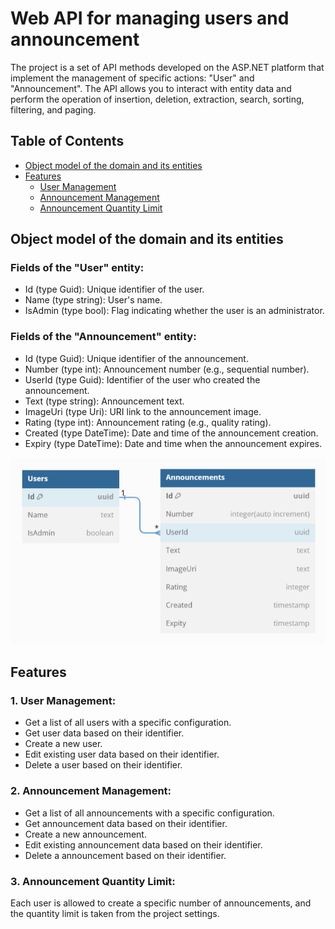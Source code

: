 
# Web API for managing users and announcement

The project is a set of API methods developed on the ASP.NET platform that implement the management of specific actions: "User" and "Announcement". The API allows you to interact with entity data and perform the operation of insertion, deletion, extraction, search, sorting, filtering, and paging.


## Table of Contents

* [Object model of the domain and its entities](#section-1)
* [Features](#section-2)
  * [User Management](#section-2.1)
  * [Announcement Management](#section-2.2)
  * [Announcement Quantity Limit](#section-2.3)

## <a name="section-1"></a> Object model of the domain and its entities

### Fields of the "User" entity:

* Id (type Guid): Unique identifier of the user.
* Name (type string): User's name.
* IsAdmin (type bool): Flag indicating whether the user is an administrator.

### Fields of the "Announcement" entity:

* Id (type Guid): Unique identifier of the announcement.
* Number (type int): Announcement number (e.g., sequential number).
* UserId (type Guid): Identifier of the user who created the announcement.
* Text (type string): Announcement text.
* ImageUri (type Uri): URI link to the announcement image.
* Rating (type int): Announcement rating (e.g., quality rating).
* Created (type DateTime): Date and time of the announcement creation.
* Expiry (type DateTime): Date and time when the announcement expires.

![DataBase Diagram](./DataBaseDiagram.png)

## <a name="section-2"></a> Features

### <a name="section-2.1"></a> 1. User Management:

+ Get a list of all users with a specific configuration.
+ Get user data based on their identifier.
+ Create a new user.
+ Edit existing user data based on their identifier.
+ Delete a user based on their identifier.

### <a name="section-2.2"></a> 2. Announcement Management:

+ Get a list of all announcements with a specific configuration.
+ Get announcement data based on their identifier.
+ Create a new announcement.
+ Edit existing announcement data based on their identifier.
+ Delete a announcement based on their identifier.

### <a name="section-2.3"></a> 3. Announcement Quantity Limit:

Each user is allowed to create a specific number of announcements, and the quantity limit is taken from the project settings.
